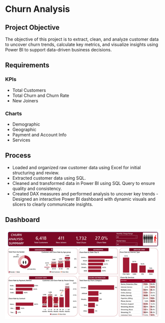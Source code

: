 # Churn Analysis
## Project Objective
The objective of this project is to extract, clean, and analyze customer data to uncover churn trends, calculate key metrics, and visualize insights using Power BI to support data-driven business decisions.
## Requirements
### KPIs
- Total Customers
- Total Churn and Churn Rate
- New Joiners
### Charts
- Demographic
- Geographic
- Payment and Account Info
- Services
## Process
-  Loaded and organized raw customer data using Excel for initial structuring and review.
- Extracted customer data using SQL.
- Cleaned and transformed data in Power BI using SQL Query to ensure quality and consistency.
- Created DAX measures and performed analysis to uncover key trends 
-Designed an interactive Power BI dashboard with dynamic visuals and slicers to clearly communicate insights.
## Dashboard
<img src="https://github.com/Zainabjoy/Churn-Analysis-Project/blob/main/Churn%20Analysis%20PowerBI_page-0001.jpg?raw=true" 
     alt="Churn Analysis Power BI Dashboard" 
     width="800">


